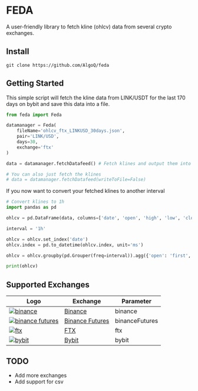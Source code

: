 # FEDA
A user-friendly library to fetch kline (ohlcv) data from several crypto exchanges.

## Install
```shell
git clone https://github.com/AlgoQ/feda
```

## Getting Started

This simple script will fetch the kline data from LINK/USDT for the last 170 days on bybit and save this data into a file.
```python
from feda import Feda

datamanager = Feda(
    fileName='ohlcv_ftx_LINKUSD_30days.json',
    pair='LINK/USD',
    days=30,
    exchange='ftx'
)

data = datamanager.fetchDatafeed() # Fetch klines and output them into given file

# You can also just fetch the klines 
# data = datamanager.fetchDatafeed(writeToFile=False)
```

If you now want to convert your fetched klines to another interval
```python
# Convert klines to 1h
import pandas as pd

ohlcv = pd.DataFrame(data, columns=['date', 'open', 'high', 'low', 'close', 'volume'])

interval = '1h'

ohlcv = ohlcv.set_index('date')
ohlcv.index = pd.to_datetime(ohlcv.index, unit='ms')

ohlcv = ohlcv.groupby(pd.Grouper(freq=interval)).agg({'open': 'first', 'high': max, 'low': min, 'close': 'last', 'volume': sum})

print(ohlcv)
```


## Supported Exchanges
| Logo        | Exchange        | Parameter    |
| ----------- | --------------- | -------------- |
| [![binance](https://user-images.githubusercontent.com/1294454/29604020-d5483cdc-87ee-11e7-94c7-d1a8d9169293.jpg)](https://www.binance.com/en/register?ref=35973916) | [Binance](https://www.binance.com/en/register?ref=35973916) | binance |
| [![binance futures](https://user-images.githubusercontent.com/1294454/29604020-d5483cdc-87ee-11e7-94c7-d1a8d9169293.jpg)](https://www.binance.com/en/register?ref=35973916) | [Binance Futures](https://www.binance.com/en/register?ref=35973916) | binanceFutures |
| [![ftx](https://user-images.githubusercontent.com/1294454/67149189-df896480-f2b0-11e9-8816-41593e17f9ec.jpg)](https://ftx.com/#a=1623029) | [FTX](https://ftx.com/#a=14595372) | ftx |
| [![bybit](https://user-images.githubusercontent.com/51840849/76547799-daff5b80-649e-11ea-87fb-3be9bac08954.jpg)](https://www.bybit.com/app/register?ref=X7Prm) | [Bybit](https://www.bybit.com/en-US/invite?ref=wgPqr) | bybit |

## TODO
* Add more exchanges
* Add support for csv
